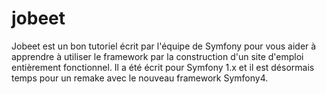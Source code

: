# jobeet
Jobeet est un bon tutoriel écrit par l'équipe de Symfony pour vous aider à apprendre à utiliser le framework par la construction d'un site d'emploi entièrement fonctionnel. Il a été écrit pour Symfony 1.x et il est désormais temps pour un remake avec le nouveau framework Symfony4.
